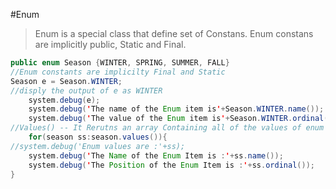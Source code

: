 #Enum
  >Enum is a special class that define set of Constans.
  >Enum constans are implicitly public, Static and Final.
```java
public enum Season {WINTER, SPRING, SUMMER, FALL}
//Enum constants are implicilty Final and Static
Season e = Season.WINTER;
//disply the output of e as WINTER
    system.debug(e);
	system.debug('The name of the Enum item is'+Season.WINTER.name());
	system.debug('The value of the Enum item is'+Season.WINTER.ordinal());
//Values() -- It Rerutns an array Containing all of the values of enum type in the order they are declared.
	for(season ss:season.values()){
//system.debug('Enum values are :'+ss);
    system.debug('The Name of the Enum Item is :'+ss.name());
    system.debug('The Position of the Enum Item is :'+ss.ordinal());
}

```
